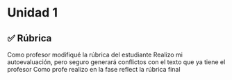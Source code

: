 # Unidad 1

## ✅ Rúbrica

Como profesor modifiqué la rúbrica del estudiante
Realizo mi autoevaluación, pero seguro generará conflictos con el texto que ya tiene el profesor
Como profe realizo en la fase reflect la rúbrica final

